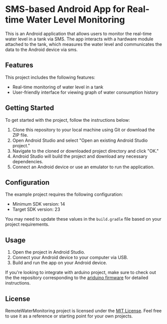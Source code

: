 # SMS-based Android App for Real-time Water Level Monitoring

This is an Android application that allows users to monitor the real-time water level in a tank via SMS. 
The app interacts with a hardware module attached to the tank, which measures the water level and communicates the data to the Android device via sms.


## Features

This project includes the following features:

- Real-time monitoring of water level in a tank
- User-friendly interface for viewing graph of water consumption history

## Getting Started

To get started with the project, follow the instructions below:

1. Clone this repository to your local machine using Git or download the ZIP file.
2. Open Android Studio and select "Open an existing Android Studio project."
3. Navigate to the cloned or downloaded project directory and click "OK."
4. Android Studio will build the project and download any necessary dependencies.
5. Connect an Android device or use an emulator to run the application.

## Configuration

The example project requires the following configuration:

- Minimum SDK version: 14
- Target SDK version: 23

You may need to update these values in the `build.gradle` file based on your project requirements.

## Usage

1. Open the project in Android Studio.
2. Connect your Android device to your computer via USB.
3. Build and run the app on your Android device.
   
If you're looking to integrate with arduino project, make sure to check out the the repository corresponding to the [ariduino firmware](https://github.com/cgardesey/remote_water_level_measurement_firmware) for detailed instructions.

## License

RemoteWaterMonitoring project is licensed under the [MIT License](LICENSE). Feel free to use it as a reference or starting point for your own projects.

